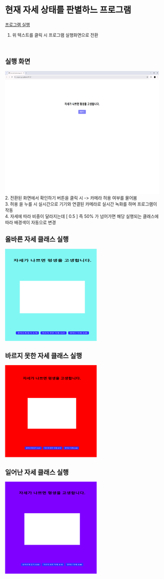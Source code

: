 # 현재 자세 상태를 판별하느 프로그램
<a href="https://songseunggun.github.io/TM-02/"> 프로그램 실행 </a>
<br>
1. 위 텍스트를 클릭 시 프로그램 실행화면으로 전환
<br>

## 실행 화면
<img src="./model/tm02-1.png" alt="Image 1" width="700" height="400">
<br>
2. 전환된 화면에서 확인하기 버튼을 클릭 시 -> 카메라 허용 여부를 물어봄  <br>
3. 허용 을 누를 시 실시간으로 기기와 연결된 카메라로 실시간 녹화를 하며 프로그램이 작동  <br>
4. 자세에 따라 비중이 달라지는데 [ 0.5 ] 즉 50% 가 넘어가면 해당 실행되는 클래스에 따라 배경색이 자동으로 변경  <br>

## 올바른 자세 클래스 실행
<img src="./model/tm02-2.png" alt="Image 2" width="300" height="300">

## 바르지 못한 자세 클래스 실행
<img src="./model/tm02-3.png" alt="Image 3" width="300" height="300"><br>

## 일어난 자세 클래스 실행
<img src="./model/tm02-4.png" alt="Image 4" width="300" height="300">
